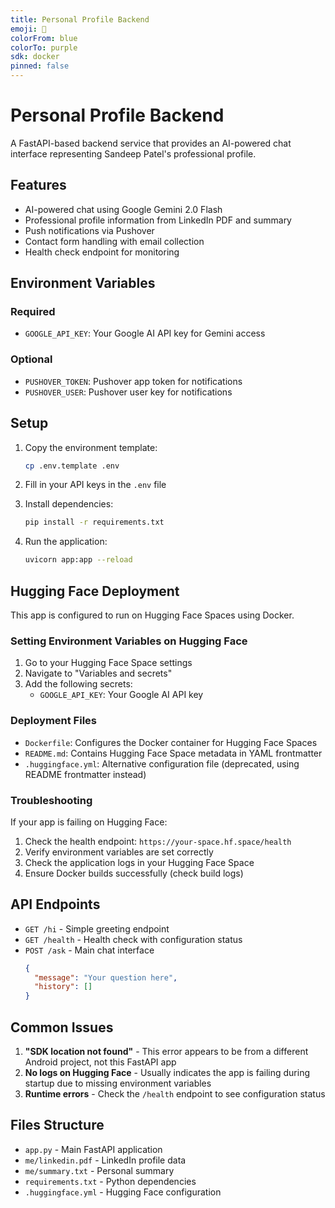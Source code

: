 ```yaml
---
title: Personal Profile Backend
emoji: 🤖
colorFrom: blue
colorTo: purple
sdk: docker
pinned: false
---
```


# Personal Profile Backend

A FastAPI-based backend service that provides an AI-powered chat interface representing Sandeep Patel's professional profile.

## Features

- AI-powered chat using Google Gemini 2.0 Flash
- Professional profile information from LinkedIn PDF and summary
- Push notifications via Pushover
- Contact form handling with email collection
- Health check endpoint for monitoring

## Environment Variables

### Required
- `GOOGLE_API_KEY`: Your Google AI API key for Gemini access

### Optional
- `PUSHOVER_TOKEN`: Pushover app token for notifications
- `PUSHOVER_USER`: Pushover user key for notifications

## Setup

1. Copy the environment template:
   ```bash
   cp .env.template .env
   ```

2. Fill in your API keys in the `.env` file

3. Install dependencies:
   ```bash
   pip install -r requirements.txt
   ```

4. Run the application:
   ```bash
   uvicorn app:app --reload
   ```

## Hugging Face Deployment

This app is configured to run on Hugging Face Spaces using Docker.

### Setting Environment Variables on Hugging Face

1. Go to your Hugging Face Space settings
2. Navigate to "Variables and secrets"
3. Add the following secrets:
   - `GOOGLE_API_KEY`: Your Google AI API key

### Deployment Files

- `Dockerfile`: Configures the Docker container for Hugging Face Spaces
- `README.md`: Contains Hugging Face Space metadata in YAML frontmatter
- `.huggingface.yml`: Alternative configuration file (deprecated, using README frontmatter instead)

### Troubleshooting

If your app is failing on Hugging Face:

1. Check the health endpoint: `https://your-space.hf.space/health`
2. Verify environment variables are set correctly
3. Check the application logs in your Hugging Face Space
4. Ensure Docker builds successfully (check build logs)

## API Endpoints

- `GET /hi` - Simple greeting endpoint
- `GET /health` - Health check with configuration status
- `POST /ask` - Main chat interface
  ```json
  {
    "message": "Your question here",
    "history": []
  }
  ```

## Common Issues

1. **"SDK location not found"** - This error appears to be from a different Android project, not this FastAPI app
2. **No logs on Hugging Face** - Usually indicates the app is failing during startup due to missing environment variables
3. **Runtime errors** - Check the `/health` endpoint to see configuration status

## Files Structure

- `app.py` - Main FastAPI application
- `me/linkedin.pdf` - LinkedIn profile data
- `me/summary.txt` - Personal summary
- `requirements.txt` - Python dependencies
- `.huggingface.yml` - Hugging Face configuration
